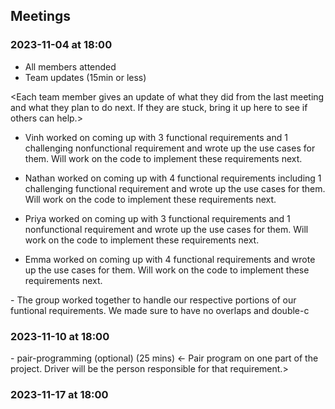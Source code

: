 ## Meetings
### 2023-11-04 at 18:00
- All members attended
- Team updates (15min or less)

<Each team member gives an update of what they did from the last meeting and what
they plan to do next. If they are stuck, bring it up here to see if others can
help.>
- Vinh worked on coming up with 3 functional requirements and 1 challenging nonfunctional requirement and wrote up the use cases for them. Will work on the code to implement these requirements next.

- Nathan worked on coming up with 4 functional requirements including 1 challenging functional requirement and wrote up the use cases for them. Will work on the code to implement these requirements next.

- Priya worked on coming up with 3 functional requirements and 1 nonfunctional requirement and wrote up the use cases for them. Will work on the code to implement these requirements next.

- Emma worked on coming up with 4 functional requirements and wrote up the use cases for them. Will work on the code to implement these requirements next.

<summary>
- The group worked together to handle our respective portions of our
funtional requirements. We made sure to have no overlaps and double-c

### 2023-11-10 at 18:00
<meeting template would go here>
<only fill in template once you had the meeting>
<see example on the last date>
<use date format YYYY-MM-DD at HH:MM>
- pair-programming (optional) (25 mins)
<- Pair program on one part of the project. Driver will be the person responsible
for that requirement.>

### 2023-11-17 at 18:00
<meeting template would go here>
<only fill in template once you had the meeting>

